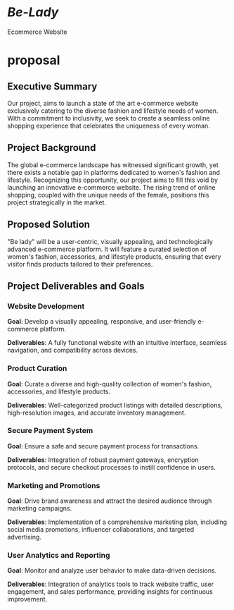 # **_Be-Lady_**
Ecommerce Website

# proposal 
## Executive Summary
Our project, aims to launch a state of the art e-commerce website exclusively catering to the diverse fashion and lifestyle needs of women. With a commitment to inclusivity, we seek to create a seamless online shopping experience that celebrates the uniqueness of every woman. 
## Project Background
The global e-commerce landscape has witnessed significant growth, yet there exists a notable gap in platforms dedicated to women's fashion and lifestyle. Recognizing this opportunity, our project aims to fill this void by launching an innovative e-commerce website. The rising trend of online shopping, coupled with the unique needs of the female, positions this project strategically in the market.
## Proposed Solution
"Be lady" will be a user-centric, visually appealing, and technologically advanced e-commerce platform. It will feature a curated selection of women's fashion, accessories, and lifestyle products, ensuring that every visitor finds products tailored to their preferences. 
## Project Deliverables and Goals
### **Website Development**

**Goal**: Develop a visually appealing, responsive, and user-friendly e-commerce platform.

**Deliverables**: A fully functional website with an intuitive interface, seamless navigation, and compatibility across devices.

### **Product Curation**

**Goal**: Curate a diverse and high-quality collection of women's fashion, accessories, and lifestyle products.

**Deliverables**: Well-categorized product listings with detailed descriptions, high-resolution images, and accurate inventory management.

### **Secure Payment System**

**Goal**: Ensure a safe and secure payment process for transactions.

**Deliverables**: Integration of robust payment gateways, encryption protocols, and secure checkout processes to instill confidence in users.

### **Marketing and Promotions**

**Goal**: Drive brand awareness and attract the desired audience through marketing campaigns.

**Deliverables**: Implementation of a comprehensive marketing plan, including social media promotions, influencer collaborations, and targeted advertising.

### **User Analytics and Reporting**

**Goal**: Monitor and analyze user behavior to make data-driven decisions.

**Deliverables**: Integration of analytics tools to track website traffic, user engagement, and sales performance, providing insights for continuous improvement.

